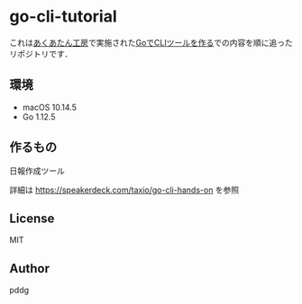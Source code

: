 # go-cli-tutorial

これは[あくあたん工房](https://www.aquatan.studio/)で実施された[GoでCLIツールを作る](https://studioaquatan.connpass.com/event/132242/)での内容を順に追ったリポジトリです．

## 環境

- macOS 10.14.5
- Go 1.12.5

## 作るもの

日報作成ツール

詳細は https://speakerdeck.com/taxio/go-cli-hands-on を参照

## License

MIT

## Author

pddg
